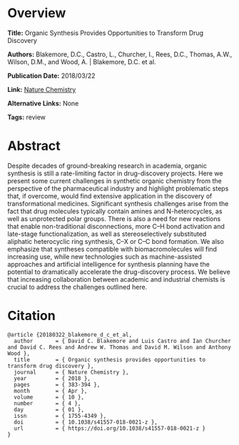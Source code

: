 # Overview
**Title:**
Organic Synthesis Provides Opportunities to Transform Drug Discovery

**Authors:**
Blakemore, D.C., Castro, L., Churcher, I., Rees, D.C., Thomas, A.W., Wilson, D.M., and Wood, A. |
Blakemore, D.C. et al.

**Publication Date:**
2018/03/22

**Link:**
[Nature Chemistry](https://www.nature.com/articles/s41557-018-0021-z)

**Alternative Links:**
None

**Tags:**
review


# Abstract
Despite decades of ground-breaking research in academia, organic synthesis is still a rate-limiting factor in drug-discovery projects.
Here we present some current challenges in synthetic organic chemistry from the perspective of the pharmaceutical industry and highlight problematic steps that, if overcome, would find extensive application in the discovery of transformational medicines.
Significant synthesis challenges arise from the fact that drug molecules typically contain amines and N-heterocycles, as well as unprotected polar groups.
There is also a need for new reactions that enable non-traditional disconnections, more C–H bond activation and late-stage functionalization, as well as stereoselectively substituted aliphatic heterocyclic ring synthesis, C–X or C–C bond formation.
We also emphasize that syntheses compatible with biomacromolecules will find increasing use, while new technologies such as machine-assisted approaches and artificial intelligence for synthesis planning have the potential to dramatically accelerate the drug-discovery process.
We believe that increasing collaboration between academic and industrial chemists is crucial to address the challenges outlined here.


# Citation
```
@article {20180322_blakemore_d_c_et_al,
  author       = { David C. Blakemore and Luis Castro and Ian Churcher and David C. Rees and Andrew W. Thomas and David M. Wilson and Anthony Wood },
  title        = { Organic synthesis provides opportunities to transform drug discovery },
  journal      = { Nature Chemistry },
  year         = { 2018 },
  pages        = { 383-394 },
  month        = { Apr },
  volume       = { 10 },
  number       = { 4 },
  day          = { 01 },
  issn         = { 1755-4349 },
  doi          = { 10.1038/s41557-018-0021-z },
  url          = { https://doi.org/10.1038/s41557-018-0021-z }
}
```
